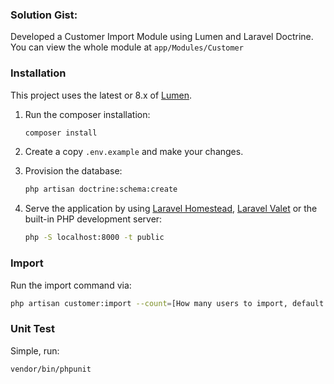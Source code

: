 ### Solution Gist:
Developed a Customer Import Module using Lumen and Laravel Doctrine.
You can view the whole module at ```app/Modules/Customer```

### Installation
This project uses the latest or 8.x of [Lumen](https://lumen.laravel.com/docs/8.x).

1. Run the composer installation:
    ```sh
    composer install
   ```

2. Create a copy `.env.example` and make your changes.

3. Provision the database:
    ```sh
    php artisan doctrine:schema:create
   ```

4. Serve the application by using [Laravel Homestead](http://laravel.com/docs/homestead),
[Laravel Valet](http://laravel.com/docs/valet) or the built-in PHP development server:
    ```sh
    php -S localhost:8000 -t public
   ```

### Import
Run the import command via:

```sh
php artisan customer:import --count=[How many users to import, default: 100]
```

### Unit Test
Simple, run:

```sh
vendor/bin/phpunit
```
